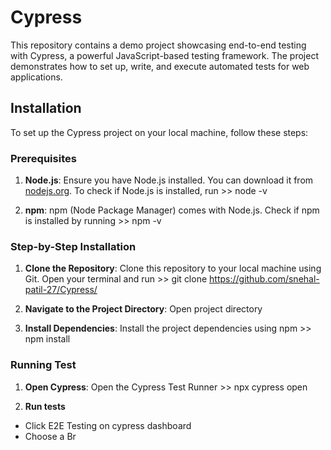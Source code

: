 # Cypress
This repository contains a demo project showcasing end-to-end testing with Cypress, a powerful JavaScript-based testing framework. The project demonstrates how to set up, write, and execute automated tests for web applications.

## Installation

To set up the Cypress project on your local machine, follow these steps:

### Prerequisites
1. **Node.js**: 
Ensure you have Node.js installed. You can download it from [nodejs.org](https://nodejs.org/). 
To check if Node.js is installed, run >> node -v

2. **npm**: 
npm (Node Package Manager) comes with Node.js. 
Check if npm is installed by running >> npm -v


### Step-by-Step Installation
1. **Clone the Repository**: 
Clone this repository to your local machine using Git.
Open your terminal and run >> git clone https://github.com/snehal-patil-27/Cypress/

2. **Navigate to the Project Directory**:
Open project directory 

3. **Install Dependencies**:
Install the project dependencies using npm >> npm install

### Running Test
1. **Open Cypress**:
Open the Cypress Test Runner >> npx cypress open

2. **Run tests**
- Click E2E Testing on cypress dashboard
- Choose a Br
